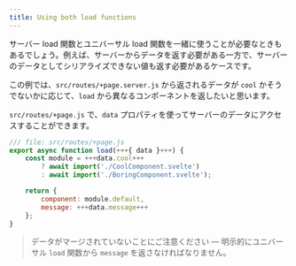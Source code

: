 ```yaml
---
title: Using both load functions
---
```


サーバー load 関数とユニバーサル load 関数を一緒に使うことが必要なときもあるでしょう。例えば、サーバーからデータを返す必要がある一方で、サーバーのデータとしてシリアライズできない値も返す必要があるケースです。

この例では、`src/routes/+page.server.js` から返されるデータが `cool` かそうでないかに応じて、`load` から異なるコンポーネントを返したいと思います。

`src/routes/+page.js` で、`data` プロパティを使ってサーバーのデータにアクセスすることができます。

```js
/// file: src/routes/+page.js
export async function load(+++{ data }+++) {
	const module = +++data.cool+++
		? await import('./CoolComponent.svelte')
		: await import('./BoringComponent.svelte');

	return {
		component: module.default,
		message: +++data.message+++
	};
}
```

> データがマージされていないことにご注意ください — 明示的にユニバーサル `load` 関数から `message` を返さなければなりません。
